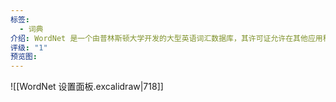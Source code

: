 ```yaml
---
标签:
  - 词典
介绍: WordNet 是一个由普林斯顿大学开发的大型英语词汇数据库，其许可证允许在其他应用程序中使用。
评级: "1"
预览图:
---
```

![[WordNet 设置面板.excalidraw|718]]
